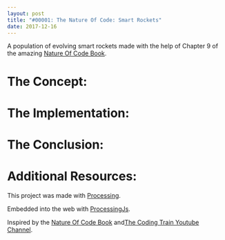 ```yaml
---
layout: post
title: "#00001: The Nature Of Code: Smart Rockets"
date: 2017-12-16
---
```


<canvas data-processing-sources="/projects/TheNatureOfCode/canvases/00001.pde"></canvas>
A population of evolving smart rockets made with the help of Chapter 9 of the amazing <a href="http://natureofcode.com/book/chapter-9-the-evolution-of-code/">Nature Of Code Book</a>.

# The Concept:


# The Implementation:


# The Conclusion:


# Additional Resources:

<p>This project was made with <a href="https://processing.org/">Processing</a>.</p>
<p>Embedded into the web with <a href="http://processingjs.org/">ProcessingJs</a>.</p>
<p>Inspired by the <a href="http://natureofcode.com/book/chapter-9-the-evolution-of-code/">Nature Of Code Book</a> and<a href="https://www.youtube.com/channel/UCvjgXvBlbQiydffZU7m1_aw">The Coding Train Youtube Channel</a>. </p>
